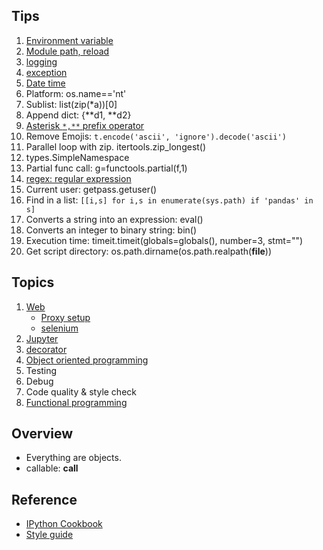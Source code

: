 ## Tips
1. [Environment variable](common.md)
1. [Module path, reload](common.md#modules)
1. [logging](common.md#logging)
1. [exception](common.md#exception)
1. [Date time](common.md#datetime)
1. Platform: os.name=='nt'
1. Sublist: list(zip(*a))[0]
1. Append dict: {**d1, **d2}
1. [Asterisk `*,**` prefix operator](common.md)
1. Remove Emojis: `t.encode('ascii', 'ignore').decode('ascii')`
1. Parallel loop with zip. itertools.zip_longest()
1. types.SimpleNamespace
1. Partial func call: g=functools.partial(f,1)
1. [regex: regular expression](common.md#reged)
1. Current user: getpass.getuser()
1. Find in a list: `[[i,s] for i,s in enumerate(sys.path) if 'pandas' in s]`
1. Converts a string into an expression: eval()
1. Converts an integer to binary string: bin()
1. Execution time: timeit.timeit(globals=globals(), number=3, stmt="")
1. Get script directory: os.path.dirname(os.path.realpath(__file__))


## Topics
1. [Web](web.md)
   * [Proxy setup](web.md#proxy-setup)
   * [selenium](web.md#selenium)
1. [Jupyter](jupyter.md)
1. [decorator](decorator.md)
1. [Object oriented programming](oop.md)
1. Testing
1. Debug
1. Code quality & style check
1. [Functional programming](functional.md)

## Overview
* Everything are objects.
* callable: __call__



## Reference
* [IPython Cookbook](https://ipython-books.github.io/)
* [Style guide](https://www.analyticsvidhya.com/blog/2020/07/python-style-guide/)

